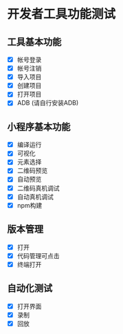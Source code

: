 # 开发者工具功能测试

## 工具基本功能

  - [x] 帐号登录
  - [x] 帐号注销
  - [x] 导入项目
  - [x] 创建项目
  - [x] 打开项目
  - [x] ADB (请自行安装ADB)

## 小程序基本功能

  - [x] 编译运行
  - [x] 可视化
  - [x] 元素选择
  - [x] 二维码预览
  - [x] 自动预览
  - [x] 二维码真机调试
  - [x] 自动真机调试
  - [x] npm构建

## 版本管理

  - [x] 打开
  - [x] 代码管理可点击
  - [x] 终端打开

## 自动化测试

  - [x] 打开界面
  - [x] 录制
  - [x] 回放
